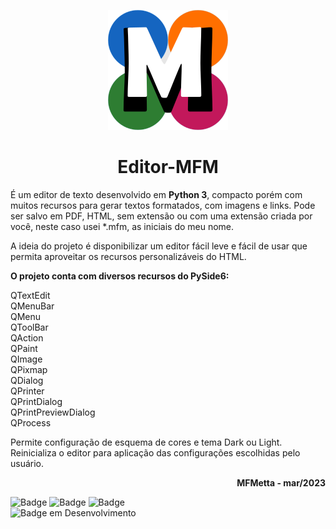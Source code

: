 <p align="center"><img src="https://github.com/mmetta/Editor-MFM/blob/main/icons/mfm_logo.png"/></p>
<h1 align="center"> Editor-MFM </h1>

 É um editor de texto desenvolvido em <b>Python 3</b>, compacto porém com muitos recursos para gerar textos formatados, com imagens e links. Pode ser salvo em PDF, HTML, sem extensão ou com uma extensão criada por você, neste caso usei *.mfm, as iniciais do meu nome.
 
 A ideia do projeto é disponibilizar um editor fácil leve e fácil de usar que permita aproveitar os recursos personalizáveis do HTML.

 <b>O projeto conta com diversos recursos do PySide6:</b><br/>

 QTextEdit<br/>
 QMenuBar<br/>
 QMenu<br/>
 QToolBar<br/>
 QAction<br/>
 QPaint<br/>
 QImage<br/>
 QPixmap<br/>
 QDialog<br/>
 QPrinter<br/>
 QPrintDialog<br/>
 QPrintPreviewDialog<br/>
 QProcess<br/>

 Permite configuração de esquema de cores e tema Dark ou Light.<br/>
 Reinicializa o editor para aplicação das configurações escolhidas pelo usuário.

<p align="right"><b>MFMetta - mar/2023</b></p>

![Badge](https://img.shields.io/badge/Python-3.11.1-blue)
![Badge](https://img.shields.io/badge/PySide6-6.4.2-orange)
![Badge](https://img.shields.io/github/issues/mmetta/Editor-MFM)
<br/>
![Badge em Desenvolvimento](http://img.shields.io/static/v1?label=STATUS&message=EM%20DESENVOLVIMENTO&color=GREEN&style=for-the-badge)
